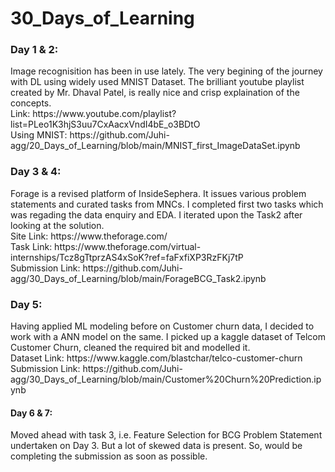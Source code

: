 # 30_Days_of_Learning

<h3>Day 1 & 2:</h3>
Image recognisition has been in use lately. The very begining of the journey with DL using widely used MNIST Dataset. The brilliant youtube playlist created by Mr. Dhaval Patel, is really nice and crisp explaination of the concepts. <br>
Link: https://www.youtube.com/playlist?list=PLeo1K3hjS3uu7CxAacxVndI4bE_o3BDtO <br>
Using MNIST: https://github.com/Juhi-agg/20_Days_of_Learning/blob/main/MNIST_first_ImageDataSet.ipynb

<h3>Day 3 & 4:</h3>
Forage is a revised platform of InsideSephera. It issues various problem statements and curated tasks from MNCs. I completed first two tasks which was regading the data enquiry and EDA. I iterated upon the Task2 after looking at the solution.
<br>Site Link: https://www.theforage.com/
<br>Task Link: https://www.theforage.com/virtual-internships/Tcz8gTtprzAS4xSoK?ref=faFxfiXP3RzFKj7tP
<br>Submission Link: https://github.com/Juhi-agg/30_Days_of_Learning/blob/main/ForageBCG_Task2.ipynb

<h3>Day 5:</h3>
Having applied ML modeling before on Customer churn data, I decided to work with a ANN model on the same. I picked up a kaggle dataset of Telcom Customer Churn, cleaned the required bit and modelled it. 
<br>Dataset Link: https://www.kaggle.com/blastchar/telco-customer-churn
<br>Submission Link: https://github.com/Juhi-agg/30_Days_of_Learning/blob/main/Customer%20Churn%20Prediction.ipynb 

<h4> Day 6 & 7: </h3>
Moved ahead with task 3, i.e. Feature Selection for BCG Problem Statement undertaken on Day 3. But a lot of skewed data is present. So, would be completing the submission as soon as possible.
